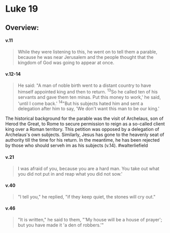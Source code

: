 # Luke 19

## Overview:


#### v.11
>While they were listening to this, he went on to tell them a parable, because he was near Jerusalem and the people thought that the kingdom of God was going to appear at once.

#### v.12-14
>He said: "A man of noble birth went to a distant country to have himself appointed king and then to return. <sup>13</sup>So he called ten of his servants and gave them ten minas. Put this money to work,' he said, 'until I come back.' <sup>14</sup>"But his subjects hated him and sent a delegation after him to say, 'We don't want this man to be our king.'

The historical background for the parable was the visit of Archelaus, son of Herod the Great, to Rome to secure permission to reign as a so-called client king over a Roman territory. This petition was opposed by a delegation of Archelaus's own subjects. Similarly, Jesus has gone to the heavenly seat of authority till the time for his return. In the meantime, he has been rejected by those who should serveh im as his subjects (v.14).
#walterliefield 

#### v.21
>I was afraid of you, because you are a hard man. You take out what you did not put in and reap what you did not sow.'

#### v.40
>"I tell you," he replied, "if they keep quiet, the stones will cry out."

#### v.46
>"It is written," he said to them, "'My house will be a house of prayer'; but you have made it 'a den of robbers.'"




